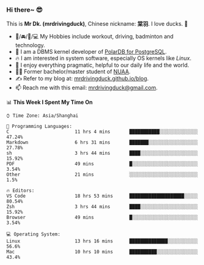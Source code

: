 ### Hi there~ 😎

This is **Mr Dk. (mrdrivingduck)**, Chinese nickname: **棠羽**. I love ducks. 🦆

- 💪/🚘/🏸/💻 My Hobbies include workout, driving, badminton and technology.
- 🍊 I am a DBMS kernel developer of [PolarDB for PostgreSQL](https://github.com/ApsaraDB/PolarDB-for-PostgreSQL).
- 🔥 I am interested in system software, especially OS kernels like *Linux*.
- 🔧 I enjoy everything pragmatic, helpful to our daily life and the world.
- 👨‍🎓 Former bachelor/master student of [NUAA](https://en.wikipedia.org/wiki/Nanjing_University_of_Aeronautics_and_Astronautics).
- ✍ Refer to my blog at: [mrdrivingduck.github.io/blog](https://www.mrdrivingduck.cn/blog/#/).
- 📫 Reach me with this email: [mrdrivingduck@gmail.com](mailto:mrdrivingduck@gmail.com).

<!--START_SECTION:waka-->
📊 **This Week I Spent My Time On** 

```text
⌚︎ Time Zone: Asia/Shanghai

💬 Programming Languages: 
C                        11 hrs 4 mins       ███████████░░░░░░░░░░░░░░   47.24% 
Markdown                 6 hrs 31 mins       ███████░░░░░░░░░░░░░░░░░░   27.78% 
sh                       3 hrs 44 mins       ████░░░░░░░░░░░░░░░░░░░░░   15.92% 
PDF                      49 mins             █░░░░░░░░░░░░░░░░░░░░░░░░   3.54% 
Other                    21 mins             ░░░░░░░░░░░░░░░░░░░░░░░░░   1.5%

🔥 Editors: 
VS Code                  18 hrs 53 mins      ████████████████████░░░░░   80.54% 
Zsh                      3 hrs 44 mins       ████░░░░░░░░░░░░░░░░░░░░░   15.92% 
Browser                  49 mins             █░░░░░░░░░░░░░░░░░░░░░░░░   3.54%

💻 Operating System: 
Linux                    13 hrs 16 mins      ██████████████░░░░░░░░░░░   56.6% 
Mac                      10 hrs 10 mins      ██████████░░░░░░░░░░░░░░░   43.4%

```


<!--END_SECTION:waka-->

<!-- ![Mr Dk.'s GitHub Stats](https://github-readme-stats.vercel.app/api?username=mrdrivingduck&count_private&show_icons=true&theme=buefy) -->

<!-- ![Most Used Languages](https://github-readme-stats.vercel.app/api/top-langs/?username=mrdrivingduck&exclude_repo=mips32-CPU,snort-tcp-socket&theme=buefy&layout=compact&langs_count=10) -->


<!--
**mrdrivingduck/mrdrivingduck** is a ✨ _special_ ✨ repository because its `README.md` (this file) appears on your GitHub profile.

Here are some ideas to get you started:

- 🔭 I’m currently working on ...
- 🌱 I’m currently learning ...
- 👯 I’m looking to collaborate on ...
- 🤔 I’m looking for help with ...
- 💬 Ask me about ...
- 📫 How to reach me: ...
- 😄 Pronouns: ...
- ⚡ Fun fact: ...
-->

